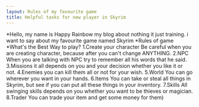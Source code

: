 ```yaml
---
layout: Rules of my favourite game
title: Helpful tasks for new player in Skyrim 
---
```


*Hello, my name is Happy Rainbow my blog about nothing it just training.
i want to say about my favourite game named Skyrim
*Rules of game
*What's the Best Way to play?
1.Create your character
Be careful when you are creating character, because after you can't change ANYTHING.
2.NPC 
When you are talking with NPC try to remember all his words that he said.
3.Missions
it all depends on you and your decision whether you like it or not.
4.Enemies
you can kill them all or not for your wish.
5.World
You can go wherever you want in your hands.
6.Items
You can take or steal all things in Skyrim, but see if you can put all these things in your inventory.
7.Skills
All swinging skills depends on you whether you want to be thieves or magician.
8.Trader
You can trade your item and get some money for them)
